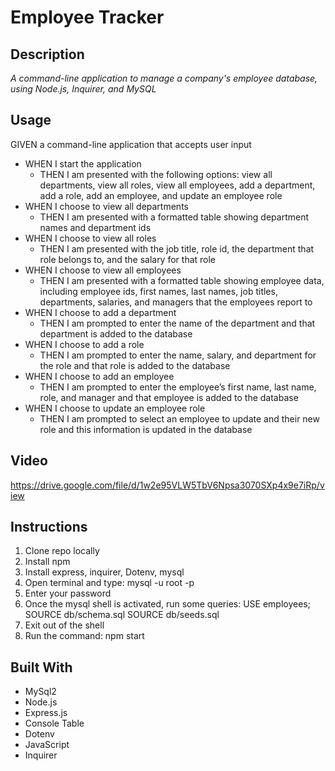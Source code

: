 # Employee Tracker

## Description
*A command-line application to manage a company's employee database, using Node.js, Inquirer, and MySQL*


## Usage

GIVEN a command-line application that accepts user input
- WHEN I start the application
  - THEN I am presented with the following options: view all departments, view all roles, view all employees, add a department, add a role, add an employee, and update an employee role
- WHEN I choose to view all departments
  - THEN I am presented with a formatted table showing department names and department ids
- WHEN I choose to view all roles
  - THEN I am presented with the job title, role id, the department that role belongs to, and the salary for that role
- WHEN I choose to view all employees
  - THEN I am presented with a formatted table showing employee data, including employee ids, first names, last names, job titles, departments, salaries, and managers that the employees report to
- WHEN I choose to add a department
  - THEN I am prompted to enter the name of the department and that department is added to the database
- WHEN I choose to add a role
  - THEN I am prompted to enter the name, salary, and department for the role and that role is added to the database
- WHEN I choose to add an employee
  - THEN I am prompted to enter the employee’s first name, last name, role, and manager and that employee is added to the database
- WHEN I choose to update an employee role
  - THEN I am prompted to select an employee to update and their new role and this information is updated in the database


## Video
https://drive.google.com/file/d/1w2e95VLW5TbV6Npsa3070SXp4x9e7iRp/view



## Instructions
1. Clone repo locally
2. Install npm
3. Install express, inquirer, Dotenv, mysql
4. Open terminal and type: mysql -u root -p
5. Enter your password
6. Once the mysql shell is activated, run some queries:
    USE employees;
    SOURCE db/schema.sql
    SOURCE db/seeds.sql
7. Exit out of the shell
8. Run the command: npm start


## Built With
* MySql2
* Node.js
* Express.js
* Console Table
* Dotenv
* JavaScript
* Inquirer

 